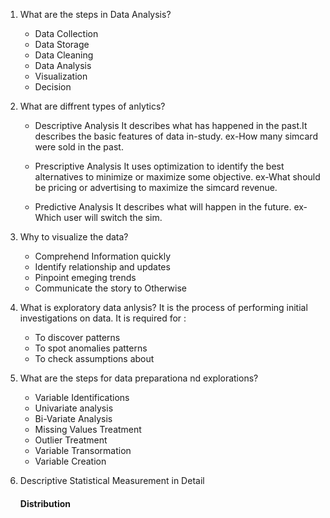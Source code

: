 1. What are the steps in Data Analysis?
    * Data Collection
    * Data Storage
    * Data Cleaning
    * Data Analysis
    * Visualization
    * Decision

2. What are diffrent types of anlytics?
    * Descriptive Analysis
        It describes what has happened in the past.It describes the basic features of data in-study.
        ex-How many simcard were sold in the past.
    
    * Prescriptive Analysis
        It uses optimization to identify the best alternatives to minimize or maximize some objective.
        ex-What should be pricing or advertising to maximize the simcard revenue.
    
    * Predictive Analysis
        It describes what will happen in the future.
        ex-Which user will switch the sim. 

3. Why to visualize the data?
    * Comprehend Information quickly
    * Identify relationship and updates
    * Pinpoint emeging trends
    * Communicate the story to Otherwise

4. What is exploratory data anlysis?
    It is the process of performing initial investigations on data. 
    It is required for :
    * To discover patterns
    * To spot anomalies patterns
    * To check assumptions about

5. What are the steps for data preparationa nd explorations?
    * Variable Identifications
    * Univariate analysis
    * Bi-Variate Analysis
    * Missing Values Treatment
    * Outlier Treatment
    * Variable Transormation
    * Variable Creation


6. Descriptive Statistical Measurement in Detail
    #### Distribution 
      
    
